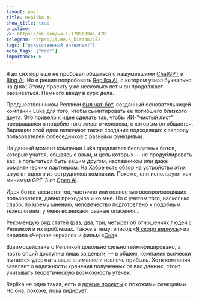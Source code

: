 ```yaml
---
layout: post
title: Replika AI
show_title: true
unixtime: 
vk: https://vk.com/wall-178968945_478
telegram: https://t.me/k_kirdan/152
tags: ["искусственный интеллект"]
meta_tags: ["пост"]
importance: 6
---
```

Я до сих пор еще не пробовал общаться с нашумевшими [ChatGPT](https://openai.com/blog/chatgpt) и [Bing AI](https://www.bing.com/new). Но я решил попробовать [Replika AI](https://replika.ai/), о котором узнал буквально на днях. Этому проекту уже несколько лет и он продолжает развиваться. Немного введу в курс дела.

Предшественником Реплики [был чат-бот](https://www.theverge.com/a/luka-artificial-intelligence-memorial-roman-mazurenko-bot/), созданный основательницей компании Luka для того, чтобы сымитировать ее погибшего близкого друга. Это [привело к идее](https://qz.com/1698337/replika-this-app-is-trying-to-replicate-you) сделать так, чтобы ИИ-"чистый лист" превращался в подобие того живого человека, с которым он общается. Вариации этой идеи включают также создание подходящих к запросу пользователей собеседников с разными функциями.

На данный момент компания Luka предлагает бесплатных ботов, которые учатся, общаясь с вами, и цель которых — не продублировать вас, а попытаться быть вашим другом, наставником или даже романтическим партнером. На Хабре есть [обзор](https://habr.com/ru/post/540830/) на устройство этих штук от одного из сотрудников компании. Похоже, они используют как минимум GPT-3 от [Open AI](https://openai.com/).

Идея ботов-ассистентов, частично или полностью воспроизводящих пользователя, давно приходила и ко мне. Но с учетом того, насколько слабо, по моему мнению, человечество подготовлено к подобным технологиям, у меня возникают разные опасения...

Рекомендую ряд статей ([раз](https://futurism.com/ai-girlfriend-wife), [два](https://futurism.com/chatbot-abuse), [три](https://thenextweb.com/news/confused-replika-ai-users-are-standing-up-for-bots-trying-bang-the-algorithm), [четыре](https://theconversation.com/i-tried-the-replika-ai-companion-and-can-see-why-users-are-falling-hard-the-app-raises-serious-ethical-questions-200257)) об отношениях людей с Репликой и их проблемах. Также в тему: эпизод «[Я скоро вернусь](https://ru.wikipedia.org/wiki/%D0%AF_%D1%81%D0%BA%D0%BE%D1%80%D0%BE_%D0%B2%D0%B5%D1%80%D0%BD%D1%83%D1%81%D1%8C)» из сериала «Черное зеркало» и фильм «[Она](https://www.kinopoisk.ru/film/577488/)».

Взаимодействие с Репликой довольно сильно геймифицировано, а часть опций доступны лишь за деньги, — в общем, компания всячески пытается удержать ваше внимание и извлечь прибыль. Хотя компания заявляет о надежности хранения полученных от вас данных, стоит учитывать теоретическую возможность утечек.

Replika не одна такая, есть и [другие проекты](https://alternativeto.net/software/replika/) с похожими функциями. Но она, похоже, пока лидирует.